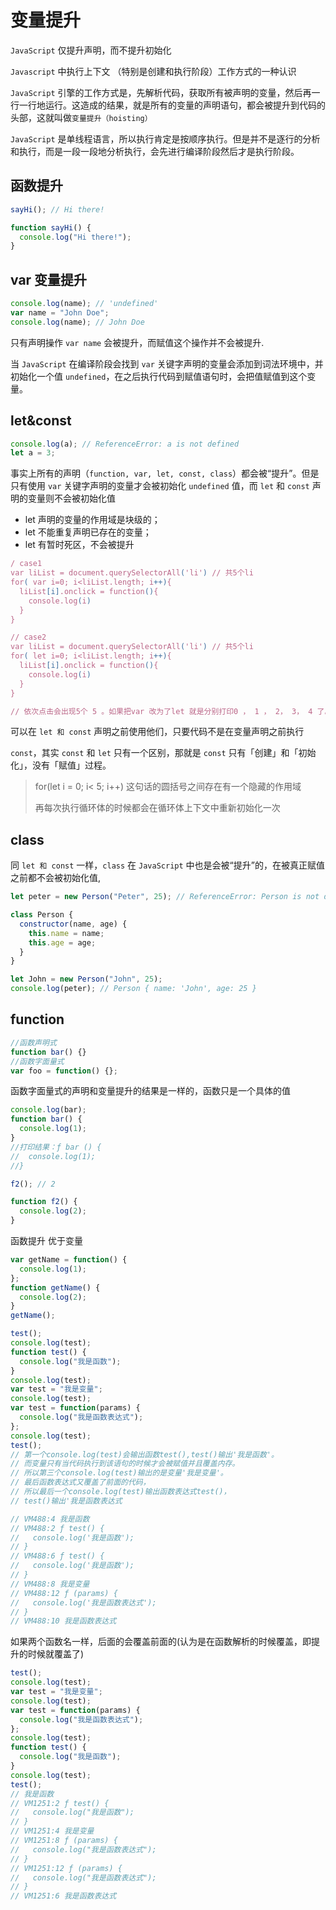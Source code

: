 # 变量提升

`JavaScript` 仅提升声明，而不提升初始化

`Javascript` 中执行上下文 （特别是创建和执行阶段）工作方式的一种认识

`JavaScript` 引擎的工作方式是，先解析代码，获取所有被声明的变量，然后再一行一行地运行。这造成的结果，就是所有的变量的声明语句，都会被提升到代码的头部，这就叫做`变量提升（hoisting）`

`JavaScript` 是单线程语言，所以执行肯定是按顺序执行。但是并不是逐行的分析和执行，而是一段一段地分析执行，会先进行编译阶段然后才是执行阶段。

## 函数提升

```js
sayHi(); // Hi there!

function sayHi() {
  console.log("Hi there!");
}
```

## var 变量提升

```js
console.log(name); // 'undefined'
var name = "John Doe";
console.log(name); // John Doe
```

只有声明操作 `var name` 会被提升，而赋值这个操作并不会被提升.

当 `JavaScript` 在编译阶段会找到 `var` 关键字声明的变量会添加到词法环境中，并初始化一个值 `undefined`，在之后执行代码到赋值语句时，会把值赋值到这个变量。

## let&const

```js
console.log(a); // ReferenceError: a is not defined
let a = 3;
```

事实上所有的声明（`function, var, let, const, class`）都会被“提升”。但是只有使用 `var` 关键字声明的变量才会被初始化 `undefined` 值，而 `let` 和 `const` 声明的变量则不会被初始化值

- let 声明的变量的作用域是块级的；
- let 不能重复声明已存在的变量；
- let 有暂时死区，不会被提升

```js
/ case1
var liList = document.querySelectorAll('li') // 共5个li
for( var i=0; i<liList.length; i++){
  liList[i].onclick = function(){
    console.log(i)
  }
}

// case2
var liList = document.querySelectorAll('li') // 共5个li
for( let i=0; i<liList.length; i++){
  liList[i].onclick = function(){
    console.log(i)
  }
}

// 依次点击会出现5个 5 。如果把var 改为了let 就是分别打印0 ， 1 ， 2， 3， 4 了。

```

可以在 `let 和 const` 声明之前使用他们，只要代码不是在变量声明之前执行

`const`，其实 `const` 和 `let` 只有一个区别，那就是 `const` 只有「创建」和「初始化」，没有「赋值」过程。

> for(let i = 0; i< 5; i++) 这句话的圆括号之间存在有一个隐藏的作用域
>
> 再每次执行循环体的时候都会在循环体上下文中重新初始化一次

## class

同 `let 和 const` 一样，`class` 在 `JavaScript` 中也是会被“提升”的，在被真正赋值之前都不会被初始化值,

```js
let peter = new Person("Peter", 25); // ReferenceError: Person is not defined

class Person {
  constructor(name, age) {
    this.name = name;
    this.age = age;
  }
}

let John = new Person("John", 25);
console.log(peter); // Person { name: 'John', age: 25 }
```

## function

```js
//函数声明式
function bar() {}
//函数字面量式
var foo = function() {};
```

函数字面量式的声明和变量提升的结果是一样的，函数只是一个具体的值

```js
console.log(bar);
function bar() {
  console.log(1);
}
//打印结果：ƒ bar () {
//  console.log(1);
//}
```

```js
f2(); // 2

function f2() {
  console.log(2);
}
```

函数提升 优于变量

```js
var getName = function() {
  console.log(1);
};
function getName() {
  console.log(2);
}
getName();
```

```js
test();
console.log(test);
function test() {
  console.log("我是函数");
}
console.log(test);
var test = "我是变量";
console.log(test);
var test = function(params) {
  console.log("我是函数表达式");
};
console.log(test);
test();
// 第一个console.log(test)会输出函数test(),test()输出'我是函数'。
// 而变量只有当代码执行到该语句的时候才会被赋值并且覆盖内存。
// 所以第三个console.log(test)输出的是变量'我是变量'。
// 最后函数表达式又覆盖了前面的代码，
// 所以最后一个console.log(test)输出函数表达式test()，
// test()输出'我是函数表达式

// VM488:4 我是函数
// VM488:2 ƒ test() {
//   console.log('我是函数');
// }
// VM488:6 ƒ test() {
//   console.log('我是函数');
// }
// VM488:8 我是变量
// VM488:12 ƒ (params) {
//   console.log('我是函数表达式');
// }
// VM488:10 我是函数表达式
```

如果两个函数名一样，后面的会覆盖前面的(认为是在函数解析的时候覆盖，即提升的时候就覆盖了)

```js
test();
console.log(test);
var test = "我是变量";
console.log(test);
var test = function(params) {
  console.log("我是函数表达式");
};
console.log(test);
function test() {
  console.log("我是函数");
}
console.log(test);
test();
// 我是函数
// VM1251:2 ƒ test() {
//   console.log("我是函数");
// }
// VM1251:4 我是变量
// VM1251:8 ƒ (params) {
//   console.log("我是函数表达式");
// }
// VM1251:12 ƒ (params) {
//   console.log("我是函数表达式");
// }
// VM1251:6 我是函数表达式
```
